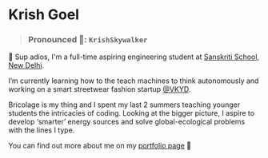 # Krish Goel 
> ### Pronounced 📢: ```KrishSkywalker```
👋 Sup adios, I'm a full-time aspiring engineering student at [Sanskriti School, New Delhi](http://sanskritischool.edu.in).

I’m currently learning how to the teach machines to think autonomously and working on a smart streetwear fashion startup [@VKYD](https://github.com/VKYD).

Bricolage is my thing and I spent my last 2 summers teaching younger students the intricacies of coding. Looking at the bigger picture, I aspire to develop ‘smarter’ energy sources and solve global-ecological problems with the lines I type.

You can find out more about me on my [portfolio page](http://krishgoel.com) 🤘
